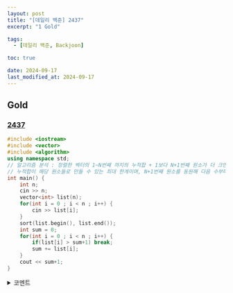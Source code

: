 ```yaml
---
layout: post
title: "[데일리 백준] 2437"
excerpt: "1 Gold"

tags:
  - [데일리 백준, Backjoon]

toc: true

date: 2024-09-17
last_modified_at: 2024-09-17
---
```

## Gold
### [2437][def]

```c++
#include <iostream>
#include <vector>
#include <algorithm>
using namespace std;
// 알고리즘 분석 : 정렬한 벡터의 1~N번째 까지의 누적합 + 1보다 N+1번째 원소가 더 크면 안된다.
// 누적합이 해당 원소들로 만들 수 있는 최대 한계이며, N+1번째 원소를 동원해 다음 수부터 만들어 나가야 하기 때문
int main() {
    int n;
    cin >> n;
    vector<int> list(n);
    for(int i = 0 ; i < n ; i++) {
        cin >> list[i];
    }
    sort(list.begin(), list.end());
    int sum = 0;
    for(int i = 0 ; i < n ; i++) {
        if(list[i] > sum+1) break;
        sum += list[i];
    }
    cout << sum+1;
}
```

<details>
<summary>코멘트</summary>
<div markdown="1">

- 그리디 알고리즘 문제.

- 수학적인 직관력이 많이 필요한 문제였다.  

</div>
</details>

[def]: https://www.acmicpc.net/problem/2437